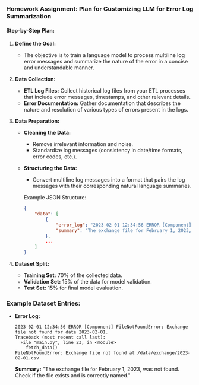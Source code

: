 ### Homework Assignment: Plan for Customizing LLM for Error Log Summarization

#### Step-by-Step Plan:

1. **Define the Goal:**
   - The objective is to train a language model to process multiline log error messages and summarize the nature of the error in a concise and understandable manner.

2. **Data Collection:**

   - **ETL Log Files:** Collect historical log files from your ETL processes that include error messages, timestamps, and other relevant details.
   - **Error Documentation:** Gather documentation that describes the nature and resolution of various types of errors present in the logs.

3. **Data Preparation:**

   - **Cleaning the Data:** 
     - Remove irrelevant information and noise.
     - Standardize log messages (consistency in date/time formats, error codes, etc.).
   - **Structuring the Data:**
     - Convert multiline log messages into a format that pairs the log messages with their corresponding natural language summaries.
     
     Example JSON Structure:
     ```json
     {
         "data": [
             {
                 "error_log": "2023-02-01 12:34:56 ERROR [Component] FileNotFoundError: Exchange file not found for date 2023-02-01. \n Traceback (most recent call last): \n  ...",
                 "summary": "The exchange file for February 1, 2023, was not found. Check if the file exists and is correctly named."
             },
             ...
         ]
     }
     ```

4. **Dataset Split:**
   - **Training Set:** 70% of the collected data.
   - **Validation Set:** 15% of the data for model validation.
   - **Test Set:** 15% for final model evaluation.

### Example Dataset Entries:

- **Error Log:**
  ```
  2023-02-01 12:34:56 ERROR [Component] FileNotFoundError: Exchange file not found for date 2023-02-01.
  Traceback (most recent call last):
    File "main.py", line 23, in <module>
      fetch_data()
  FileNotFoundError: Exchange file not found at /data/exchange/2023-02-01.csv
  ```

  **Summary:** 
  "The exchange file for February 1, 2023, was not found. Check if the file exists and is correctly named."

